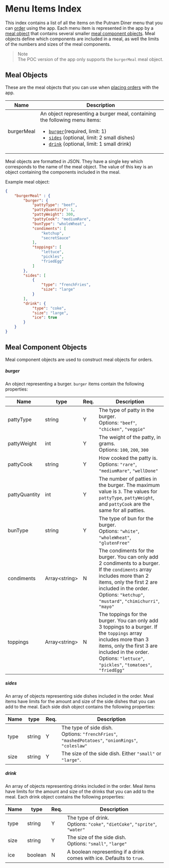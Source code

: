 # Menu Items Index

This index contains a list of all the items on the Putnam Diner menu that you can [order](POST-order-meal.md) using the app. Each menu item is represented in the app by a [meal object](#meal-objects) that contains several smaller [meal component objects](#meal-component-objects). Meal objects define which components are included in a meal, as well the limits of the numbers
and sizes of the meal components.

>Note<br>
>The POC version of the app only supports the `burgerMeal` meal object.

## Meal Objects

These are the meal objects that you can use when [placing orders](POST-order-meal.md) with the app.

Name | Description
---- | -----------
burgerMeal | An object representing a burger meal, containing the following menu items: <ul><li>[`burger`](#burger)(required, limit: 1)</li><li>[`sides`](#sides) (optional, limit: 2 small dishes)</li><li>[`drink`](#drink) (optional, limit: 1 small drink)</li></ul>

Meal objects are formatted in JSON. They have a single key which corresponds to the name of the meal object. The value of this key is an object containing the components included in the meal.

Example meal object:

```JSON
{
    "burgerMeal" : {
        "burger": {
            "pattyType": "beef",
            "pattyQuantity": 1,
            "pattyWeight": 300,
            "pattyCook": "mediumRare",
            "bunType": "wholeWheat",
            "condiments": [
                "ketchup",
                "secretSauce"
            ],
            "toppings": [
                "lettuce",
                "pickles",
                "friedEgg"
            ]
        },
        "sides": [
            {
                "type": "frenchFries",
                "size": "large" 
            }
        ],
        "drink": {
            "type": "coke",
            "size": "large",
            "ice": true
        }
    }
}
````

## Meal Component Objects

Meal component objects are used to construct meal objects for orders.

##### burger
An object representing a burger. `burger` items contain the following properties:

Name | type | Req. | Description
-----| -----| ---- | -----------
pattyType | string | Y | The type of patty in the burger. <br>Options: `"beef"`, `"chicken"`, `"veggie"`
pattyWeight | int | Y | The weight of the patty, in grams. <br>Options: `100`, `200`, `300`
pattyCook | string | Y | How cooked the patty is. <br>Options: `"rare"`, `"mediumRare"`, `"wellDone"`
pattyQuantity | int | Y | The number of patties in the burger. The maximum value is `3`. The values for `pattyType`, `pattyWeight`, and `pattyCook` are the same for all patties.
bunType | string | Y | The type of bun for the burger. <br>Options: `"white"`, `"wholeWheat"`, `"glutenFree"`
condiments | Array\<string\> | N | The condiments for the burger. You can only add 2 condiments to a burger. If the `condiments` array includes more than 2 items, only the first 2 are included in the order. <br>Options: `"ketchup"`, `"mustard"`, `"chimichurri"`, `"mayo"`
toppings | Array\<string\> | N | The toppings for the burger. You can only add 3 toppings to a burger. If the `toppings` array includes more than 3 items, only the first 3 are included in the order. <br>Options: `"lettuce"`, `"pickles"`, `"tomatoes"`, `"friedEgg"`


##### sides
An array of objects representing side dishes included in the order. Meal items have limits for the amount and size of the side dishes that you can add to the meal. Each side dish object contains the following properties:

Name | type | Req.| Description
---- | ---- | --- | -----------
type | string | Y | The type of side dish. <br>Options: `"frenchFries"`, `"mashedPotatoes"`, `"onionRings"`, `"coleslaw"`
size | string | Y | The size of the side dish. Either `"small"` or `"large"`.

##### drink
An array of objects representing drinks included in the order. Meal items have limits for the amount and size of the drinks that you can add to the meal. Each drink object contains the following properties:

Name | type | Req.| Description
---- | ---- | --- | -----------
type | string | Y | The type of drink. <br>Options: `"coke"`, `"dietCoke"`, `"sprite"`, `"water"`
size | string | Y | The size of the side dish. <br>Options: `"small"`, `"large"`
ice | boolean | N | A boolean representing if a drink comes with ice. Defaults to `true`.
